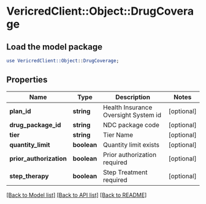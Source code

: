 # VericredClient::Object::DrugCoverage

## Load the model package
```perl
use VericredClient::Object::DrugCoverage;
```

## Properties
Name | Type | Description | Notes
------------ | ------------- | ------------- | -------------
**plan_id** | **string** | Health Insurance Oversight System id | [optional] 
**drug_package_id** | **string** | NDC package code | [optional] 
**tier** | **string** | Tier Name | [optional] 
**quantity_limit** | **boolean** | Quantity limit exists | [optional] 
**prior_authorization** | **boolean** | Prior authorization required | [optional] 
**step_therapy** | **boolean** | Step Treatment required | [optional] 

[[Back to Model list]](../README.md#documentation-for-models) [[Back to API list]](../README.md#documentation-for-api-endpoints) [[Back to README]](../README.md)


